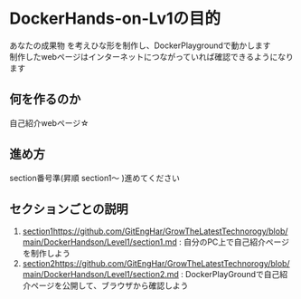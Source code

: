 # DockerHands-on-Lv1の目的

あなたの成果物 を考えひな形を制作し、DockerPlaygroundで動かします  
制作したwebページはインターネットにつながっていれば確認できるようになります

## 何を作るのか

自己紹介webページ☆

## 進め方

section番号準(昇順 section1～ )進めてください

## セクションごとの説明

1. [section1](https://github.com/GitEngHar/GrowTheLatestTechnorogy/blob/main/DockerHandson/Level1/section1.md)https://github.com/GitEngHar/GrowTheLatestTechnorogy/blob/main/DockerHandson/Level1/section1.md : 自分のPC上で自己紹介ページを制作しよう
2. [section2](https://github.com/GitEngHar/GrowTheLatestTechnorogy/blob/main/DockerHandson/Level1/section2.md)https://github.com/GitEngHar/GrowTheLatestTechnorogy/blob/main/DockerHandson/Level1/section2.md : DockerPlayGroundで自己紹介ページを公開して、ブラウザから確認しよう

